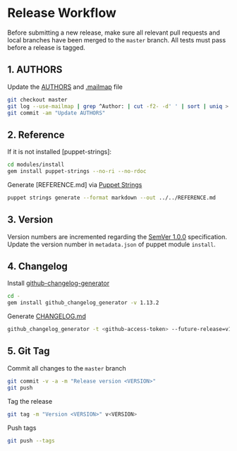 # Release Workflow
Before submitting a new release, make sure all relevant pull requests and local branches have been merged to the `master`
branch. All tests must pass before a release is tagged.


## 1. AUTHORS
Update the [AUTHORS] and [.mailmap] file

``` bash
git checkout master
git log --use-mailmap | grep ^Author: | cut -f2- -d' ' | sort | uniq > AUTHORS
git commit -am "Update AUTHORS"
```

## 2. Reference
If it is not installed [puppet-strings]:
``` bash
cd modules/install
gem install puppet-strings --no-ri --no-rdoc
```
Generate [REFERENCE.md] via [Puppet Strings]
``` bash
puppet strings generate --format markdown --out ../../REFERENCE.md
```

## 3. Version
Version numbers are incremented regarding the [SemVer 1.0.0] specification. 
Update the version number in `metadata.json` of puppet module `install`.

## 4. Changelog
Install [github-changelog-generator]
```bash
cd -
gem install github_changelog_generator -v 1.13.2
```

Generate [CHANGELOG.md]
```bash
github_changelog_generator -t <github-access-token> --future-release=v1.0.0 -u netways -p icinga-installer
```

## 5. Git Tag
Commit all changes to the `master` branch

``` bash
git commit -v -a -m "Release version <VERSION>"
git push
```

Tag the release

``` bash
git tag -m "Version <VERSION>" v<VERSION>
```

Push tags

``` bash
git push --tags
```

[github-changelog-generator]: https://github.com/skywinder/github-changelog-generator
[Puppet Strings]: https://puppet.com/docs/puppet/5.5/puppet_strings.html
[SemVer 1.0.0]: http://semver.org/spec/v1.0.0.html
[CHANGELOG.md]: CHANGELOG.md
[AUTHORS]: AUTHORS
[.mailmap]: .mailmap

